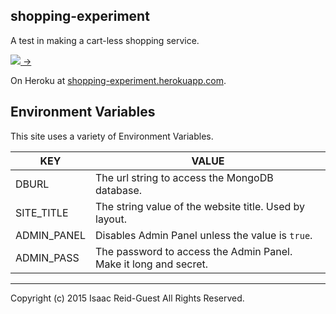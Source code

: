 shopping-experiment
-------------------

A test in making a cart-less shopping service.

[![](https://codeship.com/projects/4c62af40-0471-0133-8447-52ca95efad4a/status?branch=master) ->](https://codeship.com/projects/89360) 

On Heroku at [shopping-experiment.herokuapp.com](https://shopping-experiment.herokuapp.com/).

## Environment Variables

This site uses a variety of Environment Variables.

|KEY                         |VALUE                                                                 |
|----------------------------|----------------------------------------------------------------------|
|DBURL                       |The url string to access the MongoDB database.                        |
|SITE_TITLE                  |The string value of the website title. Used by layout.                |
|ADMIN_PANEL                 |Disables Admin Panel unless the value is `true`.                      |
|ADMIN_PASS                  |The password to access the Admin Panel. Make it long and secret.      |

---

Copyright (c) 2015 Isaac Reid-Guest All Rights Reserved.
